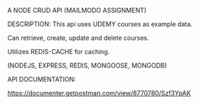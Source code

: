 A NODE CRUD API (MAILMODO ASSIGNMENT)

DESCRIPTION:
This api uses UDEMY courses as example data.

Can retrieve, create, update and delete courses.

Utilizes REDIS-CACHE for caching.

(NODEJS, EXPRESS, REDIS, MONGOOSE, MONGODB)

API DOCUMENTATION:

https://documenter.getpostman.com/view/8770780/Szf3YpAK
